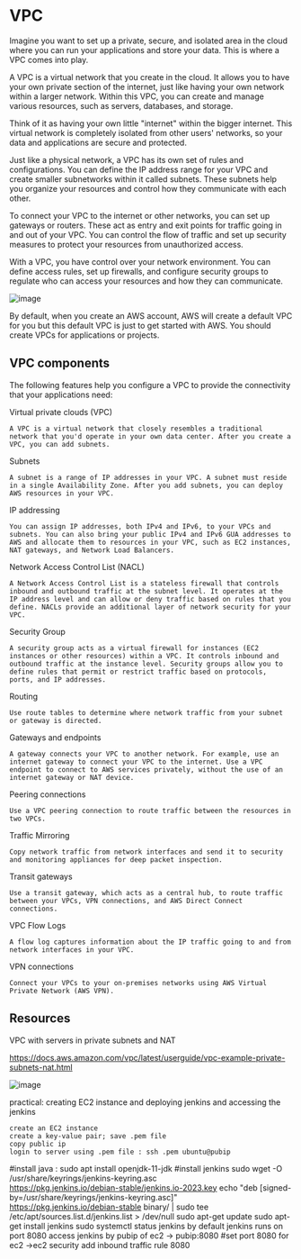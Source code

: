 # VPC

Imagine you want to set up a private, secure, and isolated area in the cloud where you can run your applications and store your data. This is where a VPC comes into play.

A VPC is a virtual network that you create in the cloud. It allows you to have your own private section of the internet, just like having your own network within a larger network. Within this VPC, you can create and manage various resources, such as servers, databases, and storage.

Think of it as having your own little "internet" within the bigger internet. This virtual network is completely isolated from other users' networks, so your data and applications are secure and protected.

Just like a physical network, a VPC has its own set of rules and configurations. You can define the IP address range for your VPC and create smaller subnetworks within it called subnets. These subnets help you organize your resources and control how they communicate with each other.

To connect your VPC to the internet or other networks, you can set up gateways or routers. These act as entry and exit points for traffic going in and out of your VPC. You can control the flow of traffic and set up security measures to protect your resources from unauthorized access.

With a VPC, you have control over your network environment. You can define access rules, set up firewalls, and configure security groups to regulate who can access your resources and how they can communicate.

![image](https://github.com/iam-veeramalla/aws-devops-zero-to-hero/assets/43399466/12cc10b6-724c-42c9-b07b-d8a7ce124e24)

By default, when you create an AWS account, AWS will create a default VPC for you but this default VPC is just to get started with AWS. You should create VPCs for applications or projects. 

## VPC components 

The following features help you configure a VPC to provide the connectivity that your applications need:

Virtual private clouds (VPC)

    A VPC is a virtual network that closely resembles a traditional network that you'd operate in your own data center. After you create a VPC, you can add subnets.
Subnets

    A subnet is a range of IP addresses in your VPC. A subnet must reside in a single Availability Zone. After you add subnets, you can deploy AWS resources in your VPC.
IP addressing

    You can assign IP addresses, both IPv4 and IPv6, to your VPCs and subnets. You can also bring your public IPv4 and IPv6 GUA addresses to AWS and allocate them to resources in your VPC, such as EC2 instances, NAT gateways, and Network Load Balancers.

Network Access Control List (NACL)

    A Network Access Control List is a stateless firewall that controls inbound and outbound traffic at the subnet level. It operates at the IP address level and can allow or deny traffic based on rules that you define. NACLs provide an additional layer of network security for your VPC.
   
Security Group

    A security group acts as a virtual firewall for instances (EC2 instances or other resources) within a VPC. It controls inbound and outbound traffic at the instance level. Security groups allow you to define rules that permit or restrict traffic based on protocols, ports, and IP addresses.  

Routing

    Use route tables to determine where network traffic from your subnet or gateway is directed.
Gateways and endpoints

    A gateway connects your VPC to another network. For example, use an internet gateway to connect your VPC to the internet. Use a VPC endpoint to connect to AWS services privately, without the use of an internet gateway or NAT device.
Peering connections

    Use a VPC peering connection to route traffic between the resources in two VPCs.
Traffic Mirroring

    Copy network traffic from network interfaces and send it to security and monitoring appliances for deep packet inspection.
Transit gateways

    Use a transit gateway, which acts as a central hub, to route traffic between your VPCs, VPN connections, and AWS Direct Connect connections.
VPC Flow Logs

    A flow log captures information about the IP traffic going to and from network interfaces in your VPC.
VPN connections

    Connect your VPCs to your on-premises networks using AWS Virtual Private Network (AWS VPN).


## Resources 

VPC with servers in private subnets and NAT

https://docs.aws.amazon.com/vpc/latest/userguide/vpc-example-private-subnets-nat.html

![image](https://github.com/iam-veeramalla/aws-devops-zero-to-hero/assets/43399466/89d8316e-7b70-4821-a6bf-67d1dcc4d2fb)


practical: creating EC2 instance and deploying jenkins and accessing the jenkins
 
	create an EC2 instance
	create a key-value pair; save .pem file
	copy public ip
	login to server using .pem file : ssh .pem ubuntu@pubip
 #install java : 
	sudo apt install openjdk-11-jdk
 #install jenkins
	sudo wget -O /usr/share/keyrings/jenkins-keyring.asc \
  https://pkg.jenkins.io/debian-stable/jenkins.io-2023.key
echo "deb [signed-by=/usr/share/keyrings/jenkins-keyring.asc]" \
  https://pkg.jenkins.io/debian-stable binary/ | sudo tee \
  /etc/apt/sources.list.d/jenkins.list > /dev/null
sudo apt-get update
sudo apt-get install jenkins
sudo systemctl status jenkins
by default jenkins runs on port 8080
access jenkins by pubip of ec2 -> pubip:8080
#set port 8080 for ec2 ->ec2 security add inbound traffic rule 8080

